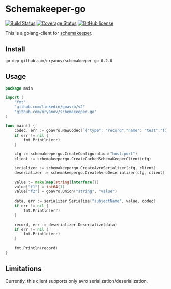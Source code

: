 # Schemakeeper-go

[![Build Status](https://img.shields.io/travis/nryanov/schemakeeper-go/master.svg)](https://travis-ci.com/nryanov/schemakeeper-go)
[![Coverage Status](https://coveralls.io/repos/github/nryanov/schemakeeper-go/badge.svg?branch=master)](https://coveralls.io/github/nryanov/schemakeeper-go?branch=master)
[![GitHub license](https://img.shields.io/github/license/nryanov/schemakeeper-go)](https://github.com/nryanov/schemakeeper-go/blob/master/LICENSE.txt)

This is a golang-client for [schemakeeper](https://github.com/nryanov/schemakeeper).

## Install 
`go dep github.com/nryanov/schemakeeper-go 0.2.0`

## Usage
```go
package main

import (
    "fmt"
    "github.com/linkedin/goavro/v2"
    "github.com/nryanov/schemakeeper-go"
)

func main() {
    codec, err := goavro.NewCodec(`{"type": "record","name": "test","fields" : [{"name": "f1", "type": "long"},{"name": "f2", "type": ["null", "string"]}]}`)
    if err != nil {
        fmt.Println(err)
    }

	cfg := schemakeepergo.CreateConfiguration("host:port")
	client := schemakeepergo.CreateCachedSchemaKeeperClient(cfg)

	serializer := schemakeepergo.CreateAvroSerializer(cfg, client)
	deserializer := schemakeepergo.CreateAvroDeserializer(cfg, client)

	value := make(map[string]interface{})
	value["f1"] = int64(1)
	value["f2"] = goavro.Union("string", "value")
	
    data, err := serializer.Serialize("subjectName", value, codec)
    if err != nil {
        fmt.Println(err)
    }

	record, err := deserializer.Deserialize(data)
	if err != nil {
		fmt.Println(err)
	}

    fmt.Println(record)
}
```

## Limitations
Currently, this client supports only avro serialization/deserialization. 
